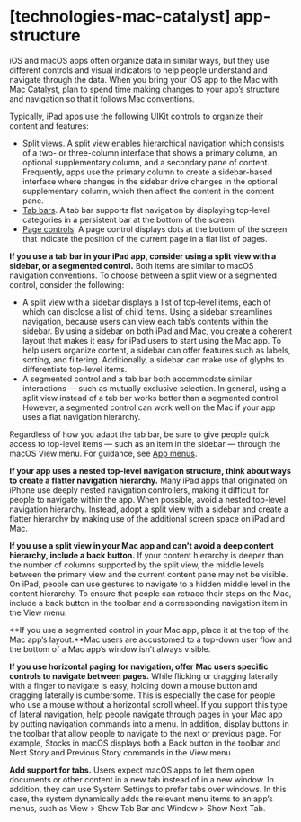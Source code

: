 # **[technologies-mac-catalyst] app-structure**

iOS and macOS apps often organize data in similar ways, but they use different controls and visual indicators to help people understand and navigate through the data. When you bring your iOS app to the Mac with Mac Catalyst, plan to spend time making changes to your app’s structure and navigation so that it follows Mac conventions.

Typically, iPad apps use the following UIKit controls to organize their content and features:

- [Split views](https://developer.apple.com/design/human-interface-guidelines/components/layout-and-organization/split-views). A split view enables hierarchical navigation which consists of a two- or three-column interface that shows a primary column, an optional supplementary column, and a secondary pane of content. Frequently, apps use the primary column to create a sidebar-based interface where changes in the sidebar drive changes in the optional supplementary column, which then affect the content in the content pane.
- [Tab bars](https://developer.apple.com/design/human-interface-guidelines/components/navigation-and-search/tab-bars). A tab bar supports flat navigation by displaying top-level categories in a persistent bar at the bottom of the screen.
- [Page controls](https://developer.apple.com/design/human-interface-guidelines/components/presentation/page-controls). A page control displays dots at the bottom of the screen that indicate the position of the current page in a flat list of pages.

**If you use a tab bar in your iPad app, consider using a split view with a sidebar, or a segmented control.** Both items are similar to macOS navigation conventions. To choose between a split view or a segmented control, consider the following:

- A split view with a sidebar displays a list of top-level items, each of which can disclose a list of child items. Using a sidebar streamlines navigation, because users can view each tab’s contents within the sidebar. By using a sidebar on both iPad and Mac, you create a coherent layout that makes it easy for iPad users to start using the Mac app. To help users organize content, a sidebar can offer features such as labels, sorting, and filtering. Additionally, a sidebar can make use of glyphs to differentiate top-level items.
- A segmented control and a tab bar both accommodate similar interactions — such as mutually exclusive selection. In general, using a split view instead of a tab bar works better than a segmented control. However, a segmented control can work well on the Mac if your app uses a flat navigation hierarchy.

Regardless of how you adapt the tab bar, be sure to give people quick access to top-level items — such as an item in the sidebar — through the macOS View menu. For guidance, see [App menus](https://developer.apple.com/design/human-interface-guidelines/technologies/mac-catalyst/user-interaction#app-menus).

**If your app uses a nested top-level navigation structure, think about ways to create a flatter navigation hierarchy.** Many iPad apps that originated on iPhone use deeply nested navigation controllers, making it difficult for people to navigate within the app. When possible, avoid a nested top-level navigation hierarchy. Instead, adopt a split view with a sidebar and create a flatter hierarchy by making use of the additional screen space on iPad and Mac.

**If you use a split view in your Mac app and can’t avoid a deep content hierarchy, include a back button.** If your content hierarchy is deeper than the number of columns supported by the split view, the middle levels between the primary view and the current content pane may not be visible. On iPad, people can use gestures to navigate to a hidden middle level in the content hierarchy. To ensure that people can retrace their steps on the Mac, include a back button in the toolbar and a corresponding navigation item in the View menu.

**If you use a segmented control in your Mac app, place it at the top of the Mac app’s layout.**Mac users are accustomed to a top-down user flow and the bottom of a Mac app’s window isn’t always visible.

**If you use horizontal paging for navigation, offer Mac users specific controls to navigate between pages.** While flicking or dragging laterally with a finger to navigate is easy, holding down a mouse button and dragging laterally is cumbersome. This is especially the case for people who use a mouse without a horizontal scroll wheel. If you support this type of lateral navigation, help people navigate through pages in your Mac app by putting navigation commands into a menu. In addition, display buttons in the toolbar that allow people to navigate to the next or previous page. For example, Stocks in macOS displays both a Back button in the toolbar and Next Story and Previous Story commands in the View menu.

**Add support for tabs.** Users expect macOS apps to let them open documents or other content in a new tab instead of in a new window. In addition, they can use System Settings to prefer tabs over windows. In this case, the system dynamically adds the relevant menu items to an app’s menus, such as View > Show Tab Bar and Window > Show Next Tab.